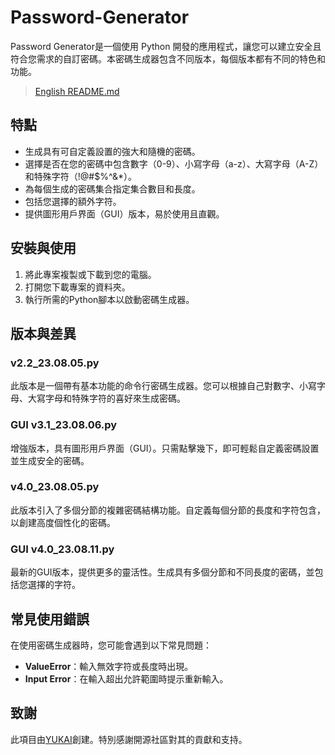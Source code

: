 # Password-Generator

Password Generator是一個使用 Python 開發的應用程式，讓您可以建立安全且符合您需求的自訂密碼。本密碼生成器包含不同版本，每個版本都有不同的特色和功能。
> [English README.md](README.md)

## 特點

- 生成具有可自定義設置的強大和隨機的密碼。
- 選擇是否在您的密碼中包含數字（0-9）、小寫字母（a-z）、大寫字母（A-Z）和特殊字符（!@#$%^&*）。
- 為每個生成的密碼集合指定集合數目和長度。
- 包括您選擇的額外字符。
- 提供圖形用戶界面（GUI）版本，易於使用且直觀。

## 安裝與使用

1. 將此專案複製或下載到您的電腦。
2. 打開您下載專案的資料夾。
3. 執行所需的Python腳本以啟動密碼生成器。

## 版本與差異

### v2.2_23.08.05.py

此版本是一個帶有基本功能的命令行密碼生成器。您可以根據自己對數字、小寫字母、大寫字母和特殊字符的喜好來生成密碼。

### GUI v3.1_23.08.06.py

增強版本，具有圖形用戶界面（GUI）。只需點擊幾下，即可輕鬆自定義密碼設置並生成安全的密碼。

### v4.0_23.08.05.py

此版本引入了多個分節的複雜密碼結構功能。自定義每個分節的長度和字符包含，以創建高度個性化的密碼。

### GUI v4.0_23.08.11.py

最新的GUI版本，提供更多的靈活性。生成具有多個分節和不同長度的密碼，並包括您選擇的字符。

## 常見使用錯誤

在使用密碼生成器時，您可能會遇到以下常見問題：

- **ValueError**：輸入無效字符或長度時出現。
- **Input Error**：在輸入超出允許範圍時提示重新輸入。

## 致謝

此項目由[YUKAI](https://github.com/oniyukai)創建。特別感謝開源社區對其的貢獻和支持。
